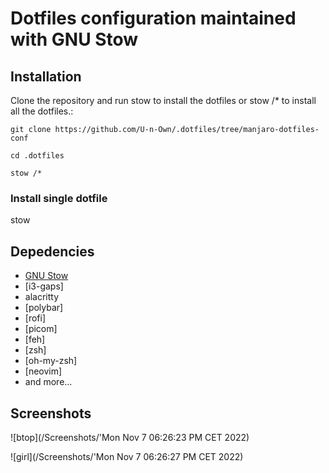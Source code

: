 # Dotfiles configuration maintained with GNU Stow



## Installation

Clone the repository and run stow to install the dotfiles or stow /* to install all the dotfiles.:


`git clone https://github.com/U-n-Own/.dotfiles/tree/manjaro-dotfiles-conf` 

`cd .dotfiles`

`stow /*`

### Install single dotfile

stow <dotfile>


## Depedencies 

- [GNU Stow](https://www.gnu.org/software/stow/)
- [i3-gaps]
- alacritty
- [polybar]
- [rofi]
- [picom]
- [feh]
- [zsh]
- [oh-my-zsh]
- [neovim]
- and more...


## Screenshots

![btop](/Screenshots/'Mon Nov  7 06:26:23 PM CET 2022)

![girl](/Screenshots/'Mon Nov  7 06:26:27 PM CET 2022)




